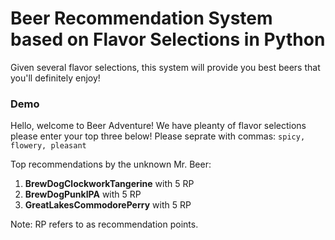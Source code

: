 # Beer Recommendation System based on Flavor Selections in Python 

Given several flavor selections, this system will provide you best beers that you'll definitely enjoy!

### Demo

Hello, welcome to Beer Adventure! We have pleanty of flavor selections please enter your top three below!
Please seprate with commas: ```spicy, flowery, pleasant```

Top recommendations by the unknown Mr. Beer:
  1. __BrewDogClockworkTangerine__ with 5 RP 
  2. __BrewDogPunkIPA__ with 5 RP
  3. __GreatLakesCommodorePerry__ with 5 RP

Note: RP refers to as recommendation points.

